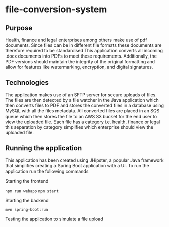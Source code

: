 # file-conversion-system

## Purpose

Health, finance and legal enterprises among others make use of pdf documents. Since files can be in different file formats these documents are therefore required to be standardised 
This application converts all incoming .docx documents into PDFs to meet these requirements. Additionally, the PDF versions should maintain the integrity of the original formatting and allow for features like watermarking, encryption, and digital signatures.

## Technologies 
The application makes use of an SFTP server for secure uploads of files. The files are then detected by a file watcher in the Java application which then converts files to PDF and stores the converted files in a database using MySQL with all the files metadata. All converted files are placed in an SQS queue which then stores the file to an AWS S3 bucket for the end user to view the uploaded file. Each file has a category i.e. health, finance or legal this separation by category simplifies which enterprise should view the uploaded file.


## Running the application
This application has been created using JHipster, a popular Java framework that simplifies creating a Spring Boot application with a UI.
To run the application run the following commands

Starting the frontend


```npm run webapp```
```npm start```

Starting the backend


```mvn spring-boot:run```

Testing the application to simulate a file upload



